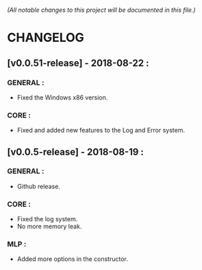 *(All notable changes to this project will be documented in this file.)*


# **CHANGELOG**



## [v0.0.51-release] - 2018-08-22 :

### GENERAL :
 - Fixed the Windows x86 version.

### CORE :
 - Fixed and added new features to the Log and Error system.



## [v0.0.5-release] - 2018-08-19 :

### GENERAL :
 - Github release.

### CORE :
 - Fixed the log system.
 - No more memory leak.
 
### MLP :
 - Added more options in the constructor.

